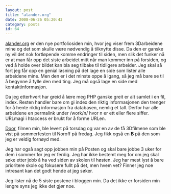```yaml
---
layout: post
title: "alander.org"
date: 2008-06-26 05:20:43
category: posts
id: 64
---
```

[alander.org][1] er den nye portfoliosiden min, hvor jeg viser frem 3Darbeidene mine og det som skulle være nødvendig å tilknytte disse. Da den er ganske ny vil det nok fortløpende komme endringer til siden, men slik det funker nå er at man får opp det siste arbeidet mitt når man kommer inn på forsiden, og ved å holde over bildet kan bla seg tilbake til tidligere arbeider. Jeg skal så fort jeg får opp en genial løsning på det lage en side som lister alle arbeidene mine. Men den er i det minste oppe å igang, så jeg må bare se til å begynne å fylle den med ting. Jeg må også lage en side med kontaktinformasjon.

Da jeg etterhvert har greid å lære meg PHP ganske greit er alt samlet i en fil, index. Resten handler bare om gi index den riktig informasjonen den trenger for å hente riktig informasjon fra databasen, nemlig et tall. Derfor har alle arbeidene en permalink under /work/n/ hvor n er ett eller flere siffer. URLmagi i htaccess er brukt for å forme URLen.

[Door][2], filmen min, ble levert på torsdag og var en av de få 3Dfilmene som ble vist på sommerfesten til Noroff på fredag. Jeg fikk også en **B** på den som jeg er veldig fornøyd med.

Jeg har også sagt opp jobben min på Posten og skal bare jobbe 3 uker for dem i sommer før jeg er ferdig. Jeg har ikke bestemt meg for om jeg skal søke etter jobb å ha ved siden av skolen til høsten. Jeg har mest lyst å bare prioritere skole og fokusere fullt på det, men hvem vet? Finner jeg noe intresant kan det godt hende at jeg søker.

Jeg lister nå de 5 siste postene i bloggen min. Da det ikke er forsiden min lengre syns jeg ikke det gjør noe.

 [1]: http://alander.org
 [2]: http://alander.org/work/4/